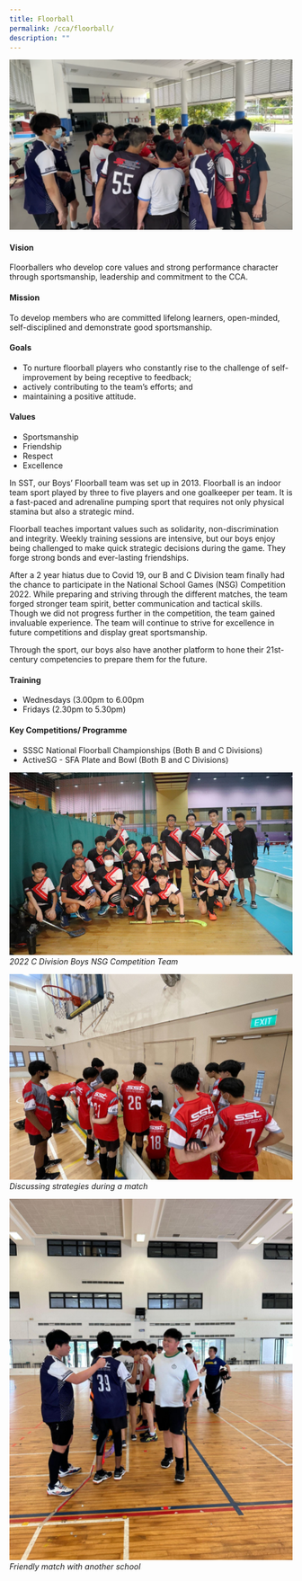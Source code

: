 ```yaml
---
title: Floorball
permalink: /cca/floorball/
description: ""
---
```

![](/images/CCA/floorball%2001.png)
#### Vision
Floorballers who develop core values and strong performance character through sportsmanship, leadership and commitment to the CCA. 

#### Mission
To develop members who are committed lifelong learners, open-minded, self-disciplined and demonstrate good sportsmanship.

#### Goals
*   To nurture floorball players who constantly rise to the challenge of self-improvement by being receptive to feedback;
*   actively contributing to the team’s efforts; and 
*   maintaining a positive attitude.
    
#### Values
*   Sportsmanship 
*   Friendship 
*   Respect
*   Excellence
    
In SST, our Boys’ Floorball team was set up in 2013. Floorball is an indoor team sport played by three to five players and one goalkeeper per team. It is a fast-paced and adrenaline pumping sport that requires not only physical stamina but also a strategic mind. 

Floorball teaches important values such as solidarity, non-discrimination and integrity. Weekly training sessions are intensive, but our boys enjoy being challenged to make quick strategic decisions during the game. They forge strong bonds and ever-lasting friendships. 

After a 2 year hiatus due to Covid 19, our B and C Division team finally had the chance to participate in the National School Games (NSG) Competition 2022. While preparing and striving through the different matches, the team forged stronger team spirit, better communication and tactical skills. Though we did not progress further in the competition, the team gained invaluable experience. The team will continue to strive for excellence in future competitions and display great sportsmanship.

Through the sport, our boys also have another platform to hone their 21st-century competencies to prepare them for the future.

#### Training 
*   Wednesdays (3.00pm to 6.00pm
*   Fridays (2.30pm to 5.30pm)
    

#### Key Competitions/ Programme
*   SSSC National Floorball Championships (Both B and C Divisions)
*  ActiveSG - SFA Plate and Bowl (Both B and C Divisions)
    
![](/images/CCA/floorball%2002.png)
*2022 C Division Boys NSG Competition Team*

![](/images/CCA/floorball%2003.png)
*Discussing strategies during a match*

![](/images/CCA/floorball%2004.png)
*Friendly match with another school*
